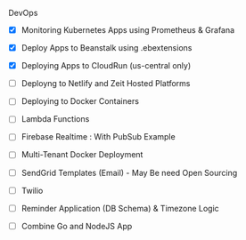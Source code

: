 DevOps

- [x] Monitoring Kubernetes Apps using Prometheus & Grafana 
- [x] Deploy Apps to Beanstalk using .ebextensions
- [x] Deploying Apps to CloudRun (us-central only)
- [ ] Deployng to Netlify and Zeit Hosted Platforms
- [ ] Deploying to Docker Containers
- [ ] Lambda Functions
- [ ] Firebase Realtime : With PubSub Example
- [ ] Multi-Tenant Docker Deployment
- [ ] SendGrid Templates (Email) - May Be need Open Sourcing
- [ ] Twilio
- [ ] Reminder Application (DB Schema) & Timezone Logic
- [ ] Combine Go and NodeJS App

